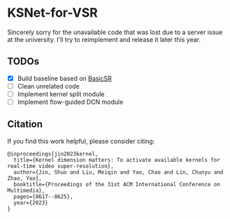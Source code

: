 # KSNet-for-VSR

Sincerely sorry for the unavailable code that was lost due to a server issue at the university. I'll try to reimplement and release it later this year.

## TODOs

- [x] Build baseline based on [BasicSR](https://github.com/XPixelGroup/BasicSR)  
- [ ] Clean unrelated code  
- [ ] Implement kernel split module  
- [ ] Implement flow-guided DCN module  

## Citation

If you find this work helpful, please consider citing:
```
@inproceedings{jin2023kernel,
  title={Kernel dimension matters: To activate available kernels for real-time video super-resolution},
  author={Jin, Shuo and Liu, Meiqin and Yao, Chao and Lin, Chunyu and Zhao, Yao},
  booktitle={Proceedings of the 31st ACM International Conference on Multimedia},
  pages={8617--8625},
  year={2023}
}
```
